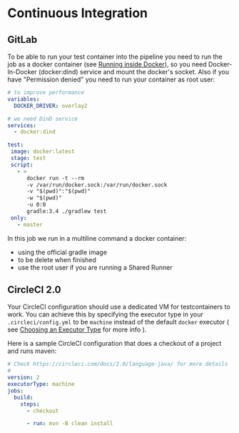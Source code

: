 # Continuous Integration

## GitLab


To be able to run your test container into the pipeline you need to run the job as a docker container (see [Running inside Docker](../usage/inside_docker.md)),
so you need Docker-In-Docker (docker:dind) service and mount the docker's socket. Also if you have "Permission denied" you
need to run your container as root user:

```yml
# to improve performance
variables:
  DOCKER_DRIVER: overlay2

# we need DinD service
services:
  - docker:dind

test:
 image: docker:latest
 stage: test
 script:
   - >
      docker run -t --rm 
      -v /var/run/docker.sock:/var/run/docker.sock
      -v "$(pwd)":"$(pwd)"
      -w "$(pwd)"
      -u 0:0
      gradle:3.4 ./gradlew test
 only:
   - master
```

In this job we run in a multiline command a docker container:
* using the official gradle image
* to be delete when finished
* use the root user if you are running a Shared Runner


## CircleCI 2.0

Your CircleCI configuration should use a dedicated VM for testcontainers to work. You can achieve this by specifying the 
executor type in your `.circleci/config.yml` to be `machine` instead of the default `docker` executor ( see [Choosing an Executor Type](https://circleci.com/docs/2.0/executor-types/) for more info ).  

Here is a sample CircleCI configuration that does a checkout of a project and runs maven:

```yml
# Check https://circleci.com/docs/2.0/language-java/ for more details
#
version: 2
executorType: machine
jobs:
  build:
    steps:
      - checkout

      - run: mvn -B clean install
```
